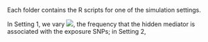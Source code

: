 



Each folder contains the R scripts for one of the simulation settings.

In Setting 1, we vary <img src="https://render.githubusercontent.com/render/math?math=\pi^H">, the frequency that the hidden mediator is associated with the exposure SNPs; in Setting 2,
